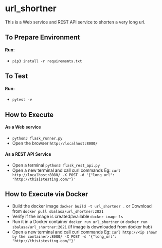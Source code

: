 # url_shortner
This is a Web service and REST API service to shorten a very long url.

## To Prepare Environment
#### Run:
- `pip3 install -r requirements.txt`

## To Test
#### Run:
- `pytest -v`

## How to Execute
#### As a Web service
- `python3 flask_runner.py`
- Open the browser `http://localhost:8080/`

#### As a REST API Service
- Open a terminal `python3 flask_rest_api.py`
- Open a new terminal and call curl commands Eg: `curl http://localhost:8080/ -X POST -d '{"long_url": "http://thisistesting.com/"}'`

## How to Execute via Docker
- Build the docker image `docker build -t url_shortner .` or Download from `docker pull sbalasa/url_shortner:2021`
- Verify if the image is created/available `docker image ls`
- Run it in a Docker container `docker run url_shortner` or `docker run sbalasa/url_shortner:2021` (if image is downloaded from docker hub)
- Open a new terminal and call curl commands Eg: `curl http://<ip shown by the container>:8080/ -X POST -d '{"long_url": "http://thisistesting.com/"}'`

